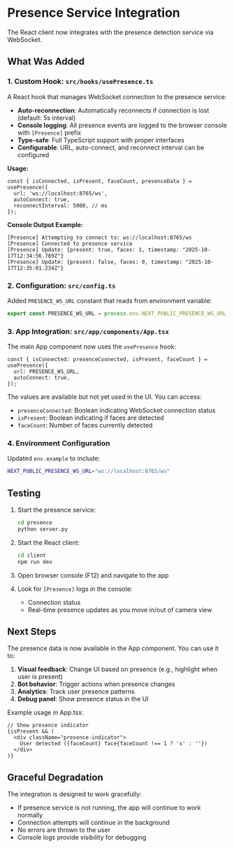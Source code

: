 # Presence Service Integration

The React client now integrates with the presence detection service via WebSocket.

## What Was Added

### 1. Custom Hook: `src/hooks/usePresence.ts`

A React hook that manages WebSocket connection to the presence service:

- **Auto-reconnection**: Automatically reconnects if connection is lost (default: 5s interval)
- **Console logging**: All presence events are logged to the browser console with `[Presence]` prefix
- **Type-safe**: Full TypeScript support with proper interfaces
- **Configurable**: URL, auto-connect, and reconnect interval can be configured

**Usage:**
```tsx
const { isConnected, isPresent, faceCount, presenceData } = usePresence({
  url: 'ws://localhost:8765/ws',
  autoConnect: true,
  reconnectInterval: 5000, // ms
});
```

**Console Output Example:**
```
[Presence] Attempting to connect to: ws://localhost:8765/ws
[Presence] Connected to presence service
[Presence] Update: {present: true, faces: 1, timestamp: "2025-10-17T12:34:56.789Z"}
[Presence] Update: {present: false, faces: 0, timestamp: "2025-10-17T12:35:01.234Z"}
```

### 2. Configuration: `src/config.ts`

Added `PRESENCE_WS_URL` constant that reads from environment variable:

```typescript
export const PRESENCE_WS_URL = process.env.NEXT_PUBLIC_PRESENCE_WS_URL || "ws://localhost:8765/ws";
```

### 3. App Integration: `src/app/components/App.tsx`

The main App component now uses the `usePresence` hook:

```tsx
const { isConnected: presenceConnected, isPresent, faceCount } = usePresence({
  url: PRESENCE_WS_URL,
  autoConnect: true,
});
```

The values are available but not yet used in the UI. You can access:
- `presenceConnected`: Boolean indicating WebSocket connection status
- `isPresent`: Boolean indicating if faces are detected
- `faceCount`: Number of faces currently detected

### 4. Environment Configuration

Updated `env.example` to include:
```bash
NEXT_PUBLIC_PRESENCE_WS_URL="ws://localhost:8765/ws"
```

## Testing

1. Start the presence service:
   ```bash
   cd presence
   python server.py
   ```

2. Start the React client:
   ```bash
   cd client
   npm run dev
   ```

3. Open browser console (F12) and navigate to the app

4. Look for `[Presence]` logs in the console:
   - Connection status
   - Real-time presence updates as you move in/out of camera view

## Next Steps

The presence data is now available in the App component. You can use it to:

1. **Visual feedback**: Change UI based on presence (e.g., highlight when user is present)
2. **Bot behavior**: Trigger actions when presence changes
3. **Analytics**: Track user presence patterns
4. **Debug panel**: Show presence status in the UI

Example usage in App.tsx:
```tsx
// Show presence indicator
{isPresent && (
  <div className="presence-indicator">
    User detected ({faceCount} face{faceCount !== 1 ? 's' : ''})
  </div>
)}
```

## Graceful Degradation

The integration is designed to work gracefully:
- If presence service is not running, the app will continue to work normally
- Connection attempts will continue in the background
- No errors are thrown to the user
- Console logs provide visibility for debugging
